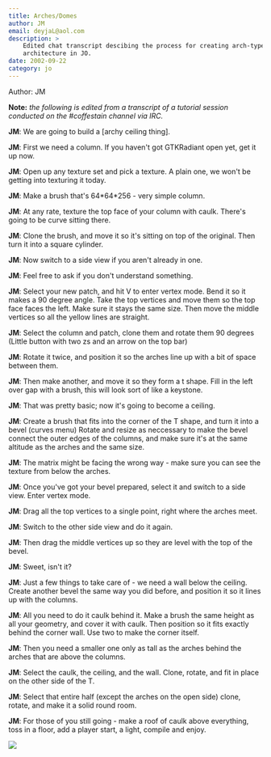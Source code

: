 ```yaml
---
title: Arches/Domes
author: JM
email: deyjaL@aol.com
description: >
    Edited chat transcript descibing the process for creating arch-type
    architecture in JO.
date: 2002-09-22
category: jo
---
```


Author: JM

**Note:** *the following is edited from a transcript of a tutorial
session conducted on the \#coffestain channel via IRC.*

**JM**: We are going to build a \[archy ceiling thing\].

**JM**: First we need a column. If you haven't got GTKRadiant open yet,
get it up now.

**JM**: Open up any texture set and pick a texture. A plain one, we
won't be getting into texturing it today.

**JM**: Make a brush that's 64\*64\*256 - very simple column.

**JM**: At any rate, texture the top face of your column with caulk.
There's going to be curve sitting there.

**JM**: Clone the brush, and move it so it's sitting on top of the
original. Then turn it into a square cylinder.

**JM**: Now switch to a side view if you aren't already in one.

**JM**: Feel free to ask if you don't understand something.

**JM**: Select your new patch, and hit V to enter vertex mode. Bend it
so it makes a 90 degree angle. Take the top vertices and move them so
the top face faces the left. Make sure it stays the same size. Then move
the middle vertices so all the yellow lines are straight.

**JM**: Select the column and patch, clone them and rotate them 90
degrees (Little button with two zs and an arrow on the top bar)

**JM**: Rotate it twice, and position it so the arches line up with a
bit of space between them.

**JM**: Then make another, and move it so they form a t shape. Fill in
the left over gap with a brush, this will look sort of like a keystone.

**JM**: That was pretty basic; now it's going to become a ceiling.

**JM**: Create a brush that fits into the corner of the T shape, and
turn it into a bevel (curves menu) Rotate and resize as neccessary to
make the bevel connect the outer edges of the columns, and make sure
it's at the same altitude as the arches and the same size.

**JM**: The matrix might be facing the wrong way - make sure you can see
the texture from below the arches.

**JM**: Once you've got your bevel prepared, select it and switch to a
side view. Enter vertex mode.

**JM**: Drag all the top vertices to a single point, right where the
arches meet.

**JM**: Switch to the other side view and do it again.

**JM**: Then drag the middle vertices up so they are level with the top
of the bevel.

**JM**: Sweet, isn't it?

**JM**: Just a few things to take care of - we need a wall below the
ceiling. Create another bevel the same way you did before, and position
it so it lines up with the columns.

**JM**: All you need to do it caulk behind it. Make a brush the same
height as all your geometry, and cover it with caulk. Then position so
it fits exactly behind the corner wall. Use two to make the corner
itself.

**JM**: Then you need a smaller one only as tall as the arches behind
the arches that are above the columns.

**JM**: Select the caulk, the ceiling, and the wall. Clone, rotate, and
fit in place on the other side of the T.

**JM**: Select that entire half (except the arches on the open side)
clone, rotate, and make it a solid round room.

**JM**: For those of you still going - make a roof of caulk above
everything, toss in a floor, add a player start, a light, compile and
enjoy.

![](01.jpg)

